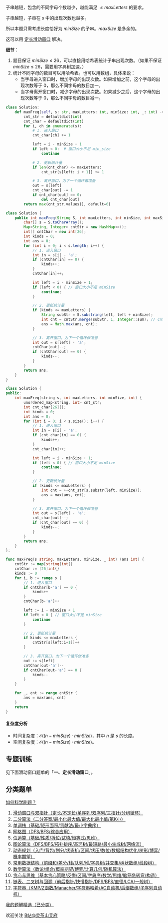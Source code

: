子串越短，包含的不同字母个数越少，越能满足 $\le \textit{maxLetters}$ 的要求。

子串越短，子串在 $s$ 中的出现次数也越多。

所以本题只需考虑长度恰好为 $\textit{minSize}$ 的子串。$\textit{maxSize}$ 是多余的。

这可以用 [定长滑动窗口](https://leetcode.cn/problems/maximum-number-of-vowels-in-a-substring-of-given-length/solutions/2809359/tao-lu-jiao-ni-jie-jue-ding-chang-hua-ch-fzfo/) 解决。

**细节**：

1. 题目保证 $\textit{minSize}\le 26$，可以直接用哈希表统计子串出现次数。（如果不保证 $\textit{minSize}\le 26$，需要用字典树加速。） 
2. 统计不同字母的数目可以用哈希表。也可以用数组，具体来说：
    - 当字母进入窗口时，增加字母的出现次数。如果增加之前，这个字母的出现次数等于 $0$，那么不同字母的数目加一。
    - 当字母离开窗口时，减少字母的出现次数。如果减少之后，这个字母的出现次数等于 $0$，那么不同字母的数目减一。

```py [sol-Python3]
class Solution:
    def maxFreq(self, s: str, maxLetters: int, minSize: int, _: int) -> int:
        cnt_str = defaultdict(int)
        cnt_char = defaultdict(int)
        for i, ch in enumerate(s):
            # 1. 进入窗口
            cnt_char[ch] += 1

            left = i - minSize + 1
            if left < 0:  # 窗口大小不足 min_size
                continue

            # 2. 更新统计量
            if len(cnt_char) <= maxLetters:
                cnt_str[s[left: i + 1]] += 1

            # 3. 离开窗口，为下一个循环做准备
            out = s[left]
            cnt_char[out] -= 1
            if cnt_char[out] == 0:
                del cnt_char[out]
        return max(cnt_str.values(), default=0)
```

```java [sol-Java]
class Solution {
    public int maxFreq(String S, int maxLetters, int minSize, int maxSize) {
        char[] s = S.toCharArray();
        Map<String, Integer> cntStr = new HashMap<>();
        int[] cntChar = new int[26];
        int kinds = 0;
        int ans = 0;
        for (int i = 0; i < s.length; i++) {
            // 1. 进入窗口
            int in = s[i] - 'a';
            if (cntChar[in] == 0) {
                kinds++;
            }
            cntChar[in]++;

            int left = i - minSize + 1;
            if (left < 0) { // 窗口大小不足 minSize
                continue;
            }

            // 2. 更新统计量
            if (kinds <= maxLetters) {
                String subStr = S.substring(left, left + minSize);
                int cnt = cntStr.merge(subStr, 1, Integer::sum); // cnt = ++cntStr[subStr];
                ans = Math.max(ans, cnt);
            }

            // 3. 离开窗口，为下一个循环做准备
            int out = s[left] - 'a';
            cntChar[out]--;
            if (cntChar[out] == 0) {
                kinds--;
            }
        }
        return ans;
    }
}
```

```cpp [sol-C++]
class Solution {
public:
    int maxFreq(string s, int maxLetters, int minSize, int) {
        unordered_map<string, int> cnt_str;
        int cnt_char[26]{};
        int kinds = 0;
        int ans = 0;
        for (int i = 0; i < s.size(); i++) {
            // 1. 进入窗口
            int in = s[i] - 'a';
            if (cnt_char[in] == 0) {
                kinds++;
            }
            cnt_char[in]++;

            int left = i - minSize + 1;
            if (left < 0) { // 窗口大小不足 minSize
                continue;
            }

            // 2. 更新统计量
            if (kinds <= maxLetters) {
                int cnt = ++cnt_str[s.substr(left, minSize)];
                ans = max(ans, cnt);
            }

            // 3. 离开窗口，为下一个循环做准备
            int out = s[left] - 'a';
            cnt_char[out]--;
            if (cnt_char[out] == 0) {
                kinds--;
            }
        }
        return ans;
    }
};
```

```go [sol-Go]
func maxFreq(s string, maxLetters, minSize, _ int) (ans int) {
	cntStr := map[string]int{}
	cntChar := [26]int{}
	kinds := 0
	for i, b := range s {
		// 1. 进入窗口
		if cntChar[b-'a'] == 0 {
			kinds++
		}
		cntChar[b-'a']++

		left := i - minSize + 1
		if left < 0 { // 窗口大小不足 minSize
			continue
		}

		// 2. 更新统计量
		if kinds <= maxLetters {
			cntStr[s[left:i+1]]++
		}

		// 3. 离开窗口，为下一个循环做准备
		out := s[left]
		cntChar[out-'a']--
		if cntChar[out-'a'] == 0 {
			kinds--
		}
	}

	for _, cnt := range cntStr {
		ans = max(ans, cnt)
	}
	return
}
```

#### 复杂度分析

- 时间复杂度：$\mathcal{O}((n - \textit{minSize})\cdot \textit{minSize})$，其中 $n$ 是 $s$ 的长度。
- 空间复杂度：$\mathcal{O}((n - \textit{minSize})\cdot \textit{minSize})$。

## 专题训练

见下面滑动窗口题单的「**一、定长滑动窗口**」。

## 分类题单

[如何科学刷题？](https://leetcode.cn/circle/discuss/RvFUtj/)

1. [滑动窗口与双指针（定长/不定长/单序列/双序列/三指针/分组循环）](https://leetcode.cn/circle/discuss/0viNMK/)
2. [二分算法（二分答案/最小化最大值/最大化最小值/第K小）](https://leetcode.cn/circle/discuss/SqopEo/)
3. [单调栈（基础/矩形面积/贡献法/最小字典序）](https://leetcode.cn/circle/discuss/9oZFK9/)
4. [网格图（DFS/BFS/综合应用）](https://leetcode.cn/circle/discuss/YiXPXW/)
5. [位运算（基础/性质/拆位/试填/恒等式/思维）](https://leetcode.cn/circle/discuss/dHn9Vk/)
6. [图论算法（DFS/BFS/拓扑排序/基环树/最短路/最小生成树/网络流）](https://leetcode.cn/circle/discuss/01LUak/)
7. [动态规划（入门/背包/划分/状态机/区间/状压/数位/数据结构优化/树形/博弈/概率期望）](https://leetcode.cn/circle/discuss/tXLS3i/)
8. [常用数据结构（前缀和/差分/栈/队列/堆/字典树/并查集/树状数组/线段树）](https://leetcode.cn/circle/discuss/mOr1u6/)
9. [数学算法（数论/组合/概率期望/博弈/计算几何/随机算法）](https://leetcode.cn/circle/discuss/IYT3ss/)
10. [贪心与思维（基本贪心策略/反悔/区间/字典序/数学/思维/脑筋急转弯/构造）](https://leetcode.cn/circle/discuss/g6KTKL/)
11. [链表、二叉树与回溯（前后指针/快慢指针/DFS/BFS/直径/LCA/一般树）](https://leetcode.cn/circle/discuss/K0n2gO/)
12. [字符串（KMP/Z函数/Manacher/字符串哈希/AC自动机/后缀数组/子序列自动机）](https://leetcode.cn/circle/discuss/SJFwQI/)

[我的题解精选（已分类）](https://github.com/EndlessCheng/codeforces-go/blob/master/leetcode/SOLUTIONS.md)

欢迎关注 [B站@灵茶山艾府](https://space.bilibili.com/206214)
